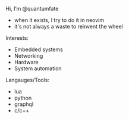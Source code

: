 Hi, I’m @quantumfate
- when it exists, I try to do it in neovim
- it's not always a waste to reinvent the wheel

Interests:
- Embedded systems
- Networking
- Hardware
- System automation

Langauges/Tools:
- lua
- python
- graphql
- c/c++

<!---
quantumfate/quantumfate is a ✨ special ✨ repository because its `README.md` (this file) appears on your GitHub profile.
You can click the Preview link to take a look at your changes.
--->
